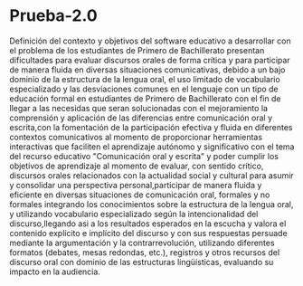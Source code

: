 # Prueba-2.0
Definición del contexto y objetivos del software educativo a desarrollar con el problema de los estudiantes de Primero de Bachillerato presentan dificultades para evaluar discursos orales de forma crítica y para participar de manera fluida en diversas situaciones comunicativas, debido a un bajo dominio de la estructura de la lengua oral, el uso limitado de vocabulario especializado y las desviaciones comunes en el lenguaje con un tipo de educación formal en estudiantes de Primero de Bachillerato con el fin de llegar a las necesidas que seran solucionadas con el mejoramiento la comprensión y aplicación de las diferencias entre comunicación oral y escrita,con la fomentación de la participación efectiva y fluida en diferentes contextos comunicativos al momento de proporcionar herramientas interactivas que faciliten el aprendizaje autónomo y significativo con el tema del recurso educativo "Comunicación oral y escrita" y poder cumplir los objetivos de aprendizaje al momento de evaluar, con sentido crítico, discursos orales relacionados con la actualidad social y cultural para asumir y consolidar una perspectiva personal,participar de manera fluida y eficiente en diversas situaciones de comunicación oral, formales y no formales integrando los conocimientos sobre la estructura de la lengua oral, y utilizando vocabulario especializado según la intencionalidad del discurso,llegando asi a los resultados esperados en la escucha y valora el contenido explícito e implícito del discurso y con sus respuestas persuade mediante la argumentación y la contrarrevolución, utilizando diferentes formatos (debates, mesas redondas, etc.), registros y otros recursos del discurso oral con dominio de las estructuras lingüísticas, evaluando su impacto en la audiencia.
